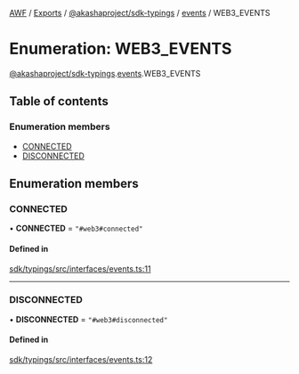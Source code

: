 [AWF](../README.md) / [Exports](../modules.md) / [@akashaproject/sdk-typings](../modules/_akashaproject_sdk_typings.md) / [events](../modules/_akashaproject_sdk_typings.events.md) / WEB3_EVENTS

# Enumeration: WEB3\_EVENTS

[@akashaproject/sdk-typings](../modules/_akashaproject_sdk_typings.md).[events](../modules/_akashaproject_sdk_typings.events.md).WEB3_EVENTS

## Table of contents

### Enumeration members

- [CONNECTED](_akashaproject_sdk_typings.events.WEB3_EVENTS.md#connected)
- [DISCONNECTED](_akashaproject_sdk_typings.events.WEB3_EVENTS.md#disconnected)

## Enumeration members

### CONNECTED

• **CONNECTED** = `"#web3#connected"`

#### Defined in

[sdk/typings/src/interfaces/events.ts:11](https://github.com/AKASHAorg/akasha-world-framework/blob/83e542de/sdk/typings/src/interfaces/events.ts#L11)

___

### DISCONNECTED

• **DISCONNECTED** = `"#web3#disconnected"`

#### Defined in

[sdk/typings/src/interfaces/events.ts:12](https://github.com/AKASHAorg/akasha-world-framework/blob/83e542de/sdk/typings/src/interfaces/events.ts#L12)
